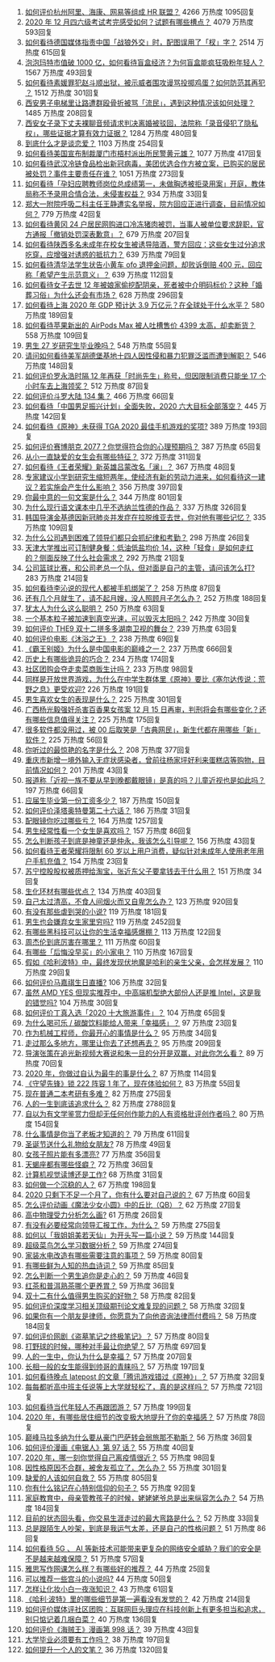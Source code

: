 1. [如何评价杭州阿里、海康、网易等组成 HR 联盟？](https://www.zhihu.com/question/434158902) 4266 万热度 1095回复
1. [2020 年 12 月四六级考试考完感受如何？试题有哪些槽点？](https://www.zhihu.com/question/434463391) 4079 万热度 593回复
1. [如何看待德国媒体指责中国「战狼外交」时，配图误用了「杈」字？](https://www.zhihu.com/question/434300881) 2514 万热度 615回复
1. [泡泡玛特市值破 1000 亿，如何看待盲盒经济？为何盲盒能疯狂吸粉年轻人？](https://www.zhihu.com/question/434335059) 1567 万热度 493回复
1. [如何看待素媛罪犯赵斗顺出狱，被示威者围攻谩骂投掷鸡蛋？如何防范其再犯 ？](https://www.zhihu.com/question/434463282) 1512 万热度 301回复
1. [西安男子电梯里让路遭群殴骨折被骂「流民」，遇到这种情况该如何处理？](https://www.zhihu.com/question/434157259) 1485 万热度 208回复
1. [西安女子录下丈夫裸聊音频请求判决离婚被驳回，法院称「录音侵犯了隐私权」，哪些证据才算有效力证据？](https://www.zhihu.com/question/434315896) 1284 万热度 480回复
1. [到底什么才是谈恋爱？](https://www.zhihu.com/question/383928922) 1103 万热度 254回复
1. [如何看待美国宣布制裁厦门市梧村派出所民警黄元雄？](https://www.zhihu.com/question/434376954) 1077 万热度 417回复
1. [如何看待武汉冷链食品检出新冠病毒，美团优选合作方被立案，已购买的居民被处罚？事件主要责任在谁？](https://www.zhihu.com/question/434329457) 1051 万热度 273回复
1. [如何看待「孕妇应聘教师岗位总成绩第一，未做胸透被拒录用案」开庭，教体局称不予录用合情合法，未侵害权益？](https://www.zhihu.com/question/434376977) 934 万热度 33回复
1. [郑大一附院呼吸二科主任王静遭实名举报，院方回应正进行调查，目前情况如何？](https://www.zhihu.com/question/434360025) 779 万热度 42回复
1. [如何看待黄冈 24 户居民网购进口冷冻猪肉被罚，当事人被单位要求辞职，官方通报「撤销处罚深表歉意」？](https://www.zhihu.com/question/434428147) 679 万热度 207回复
1. [如何看待陕西多名未成年在校女生被诱导陪酒，警方回应：这些女生过分追求吃穿，应增强对诱惑的抵抗力？](https://www.zhihu.com/question/434326701) 639 万热度 79回复
1. [如何看待清华法学生状告小黄车 ofo 退押金问题，却败诉倒赔 400 元，回应称「希望产生示范意义」？](https://www.zhihu.com/question/434207689) 639 万热度 112回复
1. [如何看待女子去世 12 年被娘家偷挖配阴亲，死者被中介明码标价？这种「婚葬习俗」为什么还会有市场？](https://www.zhihu.com/question/434301669) 628 万热度 296回复
1. [如何看待上海 2020 年 GDP 预计达 3.9 万亿元？在全球处于什么水平？](https://www.zhihu.com/question/434241272) 580 万热度 189回复
1. [如何看待苹果新出的 AirPods Max 被人吐槽售价 4399 太高，却卖断货？](https://www.zhihu.com/question/433995186) 558 万热度 109回复
1. [男生 27 岁研究生毕业晚吗？](https://www.zhihu.com/question/429101715) 548 万热度 55回复
1. [请问如何看待美军胡德堡基地十四人因性侵和暴力犯罪泛滥而遭到解职？](https://www.zhihu.com/question/434150642) 546 万热度 148回复
1. [如何评价罗永浩时隔 12 年再获「时尚先生」称号，但因限制消费只能坐 17 个小时车去上海领奖？](https://www.zhihu.com/question/434269020) 512 万热度 87回复
1. [如何评价斗罗大陆 134 集？](https://www.zhihu.com/question/433566197) 466 万热度 66回复
1. [如何看待「中国男足振兴计划」全面失败，2020 六大目标全部落空？](https://www.zhihu.com/question/434286196) 445 万热度 142回复
1. [如何看待《原神》未获得 TGA 2020 最佳手机游戏的奖项?](https://www.zhihu.com/question/434315547) 389 万热度 193回复
1. [如何评价赛博朋克 2077？你觉得符合你的心理预期吗？](https://www.zhihu.com/question/434130592) 387 万热度 65回复
1. [从小一直缺爱的女生会有哪些特征？](https://www.zhihu.com/question/279159280) 372 万热度 311回复
1. [如何看待《王者荣耀》新英雄吕蒙改名「澜」？](https://www.zhihu.com/question/428548999) 367 万热度 48回复
1. [专家建议小学到研究生缩短两年，使经济有新的劳动力进来，如何看待这一建议？若实施会产生什么影响？](https://www.zhihu.com/question/434298030) 356 万热度 397回复
1. [你最中意的一句文案是什么？](https://www.zhihu.com/question/363361102) 344 万热度 801回复
1. [为什么现行语文课本中几乎不选纳兰性德的作品？](https://www.zhihu.com/question/27292549) 337 万热度 326回复
1. [韩国导演金基德因新冠肺炎并发症在拉脱维亚去世，你对他有哪些记忆？](https://www.zhihu.com/question/434388505) 335 万热度 109回复
1. [为什么公司遇到困难了领导们都只会抓纪律和考勤？](https://www.zhihu.com/question/432303634) 298 万热度 26回复
1. [天津大学推出可订制健身餐：低油低盐均价 14，这种「轻食」是如何走红的？侧面反映了什么社会需求？](https://www.zhihu.com/question/434298211) 292 万热度 21回复
1. [公司篮球比赛，和公司老总一个队，但对面是自己的主管，请问该怎么打?](https://www.zhihu.com/question/433598437) 283 万热度 214回复
1. [如何看待李沁说的现代人都被手机绑架了？](https://www.zhihu.com/question/434357103) 258 万热度 87回复
1. [还有几个月就生了，请不起月嫂，没人照顾月子怎么办？](https://www.zhihu.com/question/433439994) 252 万热度 188回复
1. [犹太人为什么这么聪明？](https://www.zhihu.com/question/19597316) 250 万热度 63回复
1. [一个基本粒子被加速到真空光速，可以毁灭太阳吗？](https://www.zhihu.com/question/429716223) 242 万热度 30回复
1. [如何评价 THE9 双十二拼多多湖南卫视的舞台？](https://www.zhihu.com/question/434277739) 239 万热度 63回复
1. [如何评价电影《沐浴之王》？](https://www.zhihu.com/question/434137157) 238 万热度 69回复
1. [《霸王别姬》为什么是中国电影的巅峰之一？](https://www.zhihu.com/question/33959451) 237 万热度 666回复
1. [历史上有哪些诡异的巧合？](https://www.zhihu.com/question/267529330) 234 万热度 174回复
1. [社区团购会夺走卖菜商贩生计吗？](https://www.zhihu.com/question/432629894) 233 万热度 98回复
1. [同样是开放世界游戏，为什么在中学生群体里《原神》要比《塞尔达传说：荒野之息》更受欢迎?](https://www.zhihu.com/question/431797416) 226 万热度 191回复
1. [男生喜欢女生的表现是什么？](https://www.zhihu.com/question/24829725) 225 万热度 301回复
1. [广西杨光毅强奸杀害百香果女孩案 12 月 15 日再审，判刑将会有哪些变化？还有哪些信息值得关注？](https://www.zhihu.com/question/434380426) 225 万热度 175回复
1. [很多软件都没用过，被 00 后取笑是「古典网民」，新生代都在用哪些「新」软件？](https://www.zhihu.com/question/434359974) 225 万热度 56回复
1. [你听过的最惊艳的名字是什么？](https://www.zhihu.com/question/265694919) 208 万热度 377回复
1. [重庆市新增一境外输入无症状感染者，曾前往杨家坪好利来蛋糕店等购物，目前情况如何？](https://www.zhihu.com/question/434393095) 201 万热度 43回复
1. [报道称「近视一族不要从早到晚都戴眼镜」是真的吗？儿童近视也是如此吗？](https://www.zhihu.com/question/434213973) 197 万热度 66回复
1. [应届生毕业第一份工资多少？](https://www.zhihu.com/question/344657217) 187 万热度 150回复
1. [如何评价泽塔奥特曼第二十六话？](https://www.zhihu.com/question/434459478) 186 万热度 31回复
1. [配眼镜你吃过哪些亏？](https://www.zhihu.com/question/318306672) 164 万热度 1257回复
1. [男生经常性看一个女生是喜欢吗？](https://www.zhihu.com/question/430158905) 157 万热度 86回复
1. [怎么判断孩子到底是神童还是仲永，我该怎么引导呢？](https://www.zhihu.com/question/433909837) 156 万热度 43回复
1. [如何看待王者荣耀将限制 60 岁以上用户消费，疑似针对未成年人使用老年用户手机充值？](https://www.zhihu.com/question/434375221) 154 万热度 23回复
1. [苏宁控股股权被质押给淘宝，张近东父子要拿钱去干什么用？](https://www.zhihu.com/question/434284314) 151 万热度 34回复
1. [生化环材有哪些优点？](https://www.zhihu.com/question/420032776) 134 万热度 403回复
1. [自己太过清高，不食人间烟火而又自卑怎么办？](https://www.zhihu.com/question/312299315) 123 万热度 920回复
1. [有没有那些虐到哭的小说?](https://www.zhihu.com/question/429189487) 119 万热度 181回复
1. [男生也会嫌弃女生家里穷吗?](https://www.zhihu.com/question/372689929) 119 万热度 2452回复
1. [有哪些黑科技可以让你的生活幸福感爆棚？](https://www.zhihu.com/question/434371191) 113 万热度 122回复
1. [周杰伦到底厉害在哪里？](https://www.zhihu.com/question/432551124) 111 万热度 60回复
1. [有哪些「后悔没早买」的小家电？](https://www.zhihu.com/question/434371494) 110 万热度 167回复
1. [假如《哈利波特》中，最终发现伏地魔是哈利的亲生父亲，会怎样发展？](https://www.zhihu.com/question/433010436) 110 万热度 29回复
1. [如何评价马嘉祺生日直播?](https://www.zhihu.com/question/434438599) 106 万热度 32回复
1. [虽然 AMD YES 但现实推荐中，中高端机型绝大部份人还是推 Intel，这是我的错觉吗?](https://www.zhihu.com/question/433988855) 104 万热度 30回复
1. [如何评价丁真入选「2020 十大旅游事件」？](https://www.zhihu.com/question/432865302) 104 万热度 65回复
1. [为什么喝可乐 / 碳酸饮料能给人带来「幸福感」？](https://www.zhihu.com/question/432222467) 97 万热度 23回复
1. [作为机械工程师，你最开心的事情是什么？](https://www.zhihu.com/question/430871170) 95 万热度 34回复
1. [走过那么多地方，哪里让你去了还想再去？](https://www.zhihu.com/question/430419076) 95 万热度 209回复
1. [导演张策在追光新视频大赛说和朱一旦的分开是双赢，对此你怎么看？](https://www.zhihu.com/question/434180014) 89 万热度 70回复
1. [2020 年，你做过自认为最牛的事是什么？](https://www.zhihu.com/question/434477500) 87 万热度 114回复
1. [《守望先锋》锁 222 阵容 1 年了，现在体验如何？](https://www.zhihu.com/question/432735232) 83 万热度 55回复
1. [现在普通二本考研有多难？](https://www.zhihu.com/question/358015382) 82 万热度 275回复
1. [人的一生到底该追求什么？](https://www.zhihu.com/question/38869606) 82 万热度 2788回复
1. [自以为有文学鉴赏力但却无任何创作能力的人有资格批评创作者吗？](https://www.zhihu.com/question/420668708) 80 万热度 154回复
1. [什么事情是你当了老板才知道的？](https://www.zhihu.com/question/364147974) 79 万热度 611回复
1. [圣诞节送什么礼物给女朋友?](https://www.zhihu.com/question/361215733) 78 万热度 49回复
1. [女孩子照片能有多漂亮?](https://www.zhihu.com/question/326533306) 77 万热度 356回复
1. [天蝎座都有哪些怪癖？](https://www.zhihu.com/question/343302007) 72 万热度 36回复
1. [计算机视觉读博还是工作?](https://www.zhihu.com/question/418370837) 68 万热度 31回复
1. [如何做一个沉稳的人？](https://www.zhihu.com/question/298243670) 67 万热度 198回复
1. [2020 只剩下不足一个月了，你有什么要对自己说的？](https://www.zhihu.com/question/433342148) 67 万热度 60回复
1. [怎么评价动画《魔法少女小圆》中的丘比（QB）？](https://www.zhihu.com/question/63106903) 62 万热度 27回复
1. [高中物理受力分析怎么画?](https://www.zhihu.com/question/50108447) 61 万热度 26回复
1. [有没有必要经常向领导汇报工作，为什么？](https://www.zhihu.com/question/304880302) 59 万热度 275回复
1. [如何以「我姐姐美若天仙」为开头写一篇小说？](https://www.zhihu.com/question/424892227) 59 万热度 144回复
1. [超级菜鸟怎么学习数据分析？](https://www.zhihu.com/question/19755921) 59 万热度 274回复
1. [家装水电改造有哪些需要注意的事项？](https://www.zhihu.com/question/33188458) 59 万热度 80回复
1. [有哪些鲜为人知的热血诗词？](https://www.zhihu.com/question/277952629) 59 万热度 85回复
1. [怎么判断一个男生追你是走心的？](https://www.zhihu.com/question/307685355) 59 万热度 46回复
1. [红茶和普洱熟茶哪个更养胃？](https://www.zhihu.com/question/425253600) 59 万热度 36回复
1. [双十二有什么值得男生购买的好物？](https://www.zhihu.com/question/300656266) 58 万热度 82回复
1. [如何评价深度学习相关顶级期刊论文难复现的问题？](https://www.zhihu.com/question/265953178) 58 万热度 32回复
1. [如果你有一个朋友是律师，你愿意为了向他咨询法律而付费吗？](https://www.zhihu.com/question/427198016) 58 万热度 184回复
1. [如何评价网剧《盗墓笔记之终极笔记》？](https://www.zhihu.com/question/434218921) 57 万热度 80回复
1. [打野球的时候，哪种对手最让你绝望？](https://www.zhihu.com/question/352205881) 57 万热度 697回复
1. [人的一生中，你认为什么是幸福？](https://www.zhihu.com/question/432766942) 57 万热度 207回复
1. [长相一般的女生能得到帅哥的青睐吗？](https://www.zhihu.com/question/410986119) 57 万热度 197回复
1. [如何看待晚点 latepost 的文章「腾讯游戏错过《原神》」？](https://www.zhihu.com/question/434329178) 57 万热度 32回复
1. [每每都听高中班主任说等上大学就轻松了，真的是这样吗？](https://www.zhihu.com/question/426949737) 57 万热度 721回复
1. [如何看待当代年轻人不再跟团游？](https://www.zhihu.com/question/434013799) 57 万热度 199回复
1. [2020 年，有哪些居住细节的改变极大地提升了你的幸福感？](https://www.zhihu.com/question/433310612) 57 万热度 78回复
1. [巅峰马拉多纳为什么要从豪门巴萨转会弱旅那不勒斯？](https://www.zhihu.com/question/432169425) 56 万热度 36回复
1. [如何评价漫画《电锯人》第 97 话？](https://www.zhihu.com/question/434002235) 55 万热度 40回复
1. [2020 年，哪一刻你觉得自己离疫情很近？](https://www.zhihu.com/question/434373580) 55 万热度 98回复
1. [因性格原因不合群，被舍友孤立了，怎么办？](https://www.zhihu.com/question/433933378) 55 万热度 301回复
1. [缺爱的人该如何自救？](https://www.zhihu.com/question/40701366) 55 万热度 805回复
1. [你有什么铭记在心特别信仰的句子？](https://www.zhihu.com/question/433218097) 55 万热度 92回复
1. [家庭教育中，母亲管教孩子的时候，姥姥姥爷总是出来纵容怎么办？](https://www.zhihu.com/question/431422651) 54 万热度 184回复
1. [目前的状态回头看，你交易生涯走过的最大弯路是什么？](https://www.zhihu.com/question/433145430) 52 万热度 33回复
1. [总是跟陌生人吵架，到底是我运气太差，还是自己的性格问题？](https://www.zhihu.com/question/65305237) 51 万热度 86回复
1. [如何看待 5G 、 AI 等新技术可能带来更复杂的网络安全威胁？我们的安全是不是越来越难保障？](https://www.zhihu.com/question/434369444) 51 万热度 57回复
1. [雅思写作网课怎么样？有哪些好的推荐？](https://www.zhihu.com/question/59166047) 44 万热度 25回复
1. [可以推荐一些宫斗的小说吗?](https://www.zhihu.com/question/24123976) 44 万热度 50回复
1. [怎样让化妆小白一夜涨知识？](https://www.zhihu.com/question/29669599) 43 万热度 61回复
1. [《哈利·波特》里的哪些细节是第一遍看没有发觉的？](https://www.zhihu.com/question/363300351) 42 万热度 214回复
1. [如何评价媒体评社区团购：互联网巨头理应在科技创新上有更多担当和追求，别只惦记着几捆白菜？](https://www.zhihu.com/question/434417447) 40 万热度 136回复
1. [如何评价《海贼王》漫画第 998 话？](https://www.zhihu.com/question/433948956) 39 万热度 43回复
1. [大学毕业必须要有工作吗？](https://www.zhihu.com/question/433356409) 38 万热度 197回复
1. [如何提升一个人的文笔？](https://www.zhihu.com/question/19591218) 36 万热度 1320回复